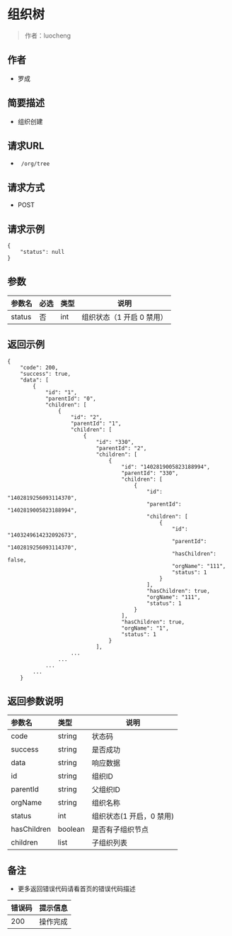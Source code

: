 # 组织树

> 作者：luocheng

## 作者

- 罗成
    
## 简要描述

- 组织创建

## 请求URL
- ` /org/tree`
  
## 请求方式
- POST 

## 请求示例
```
{
    "status": null
}
```


## 参数

|参数名|必选|类型|说明|
|:----    |:---|:----- |-----   |
|status |否  |int | 组织状态（1 开启 0 禁用）    |



## 返回示例 

``` 
{
    "code": 200,
    "success": true,
    "data": [
        {
            "id": "1",
            "parentId": "0",
            "children": [
                {
                    "id": "2",
                    "parentId": "1",
                    "children": [
                        {
                            "id": "330",
                            "parentId": "2",
                            "children": [
                                {
                                    "id": "1402819005823188994",
                                    "parentId": "330",
                                    "children": [
                                        {
                                            "id": "1402819256093114370",
                                            "parentId": "1402819005823188994",
                                            "children": [
                                                {
                                                    "id": "1403249614232092673",
                                                    "parentId": "1402819256093114370",
                                                    "hasChildren": false,
                                                    "orgName": "111",
                                                    "status": 1
                                                }
                                            ],
                                            "hasChildren": true,
                                            "orgName": "111",
                                            "status": 1
                                        }
                                    ],
                                    "hasChildren": true,
                                    "orgName": "1",
                                    "status": 1
                                }
                            ],
					...
				...
			...
		...
	}
```



## 返回参数说明

|参数名|类型|说明|
|:-----  |:-----|-----                           |
|code | string   | 状态码 |
|success | string   | 是否成功 |
|data | string   | 响应数据 |
|id |  string  | 组织ID |
|parentId | string   | 父组织ID |
|orgName | string   | 组织名称 |
|status | int   | 组织状态(1 开启，0 禁用) |
|hasChildren | boolean   | 是否有子组织节点 |
|children | list   | 子组织列表 |



## 备注 

- 更多返回错误代码请看首页的错误代码描述

|错误码|提示信息|
|:----    |:---|
|200 |操作完成  |